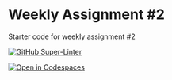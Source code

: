 # Weekly Assignment #2

Starter code for weekly assignment #2

[![GitHub Super-Linter](https://github.com/SHH-ICS/weekly-2b-HackerMan888/workflows/Lint%20Code%20Base/badge.svg)](https://github.com/marketplace/actions/super-linter)

[![Open in Codespaces](https://classroom.github.com/assets/launch-codespace-7f7980b617ed060a017424585567c406b6ee15c891e84e1186181d67ecf80aa0.svg)](https://classroom.github.com/open-in-codespaces?assignment_repo_id=11960784)

